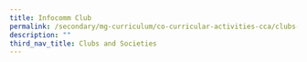 ```yaml
---
title: Infocomm Club
permalink: /secondary/mg-curriculum/co-curricular-activities-cca/clubs-and-societies/infocomm-club/
description: ""
third_nav_title: Clubs and Societies
---
```

